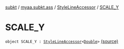 [subkt](../../index.md) / [myaa.subkt.ass](../index.md) / [StyleLineAccessor](index.md) / [SCALE_Y](./-s-c-a-l-e_-y.md)

# SCALE_Y

`object SCALE_Y : `[`StyleLineAccessor`](index.md)`<`[`Double`](https://kotlinlang.org/api/latest/jvm/stdlib/kotlin/-double/index.html)`>` [(source)](https://github.com/Myaamori/SubKt/blob/0.1.11/src/main/kotlin/myaa/subkt/ass/parser.kt#L511)